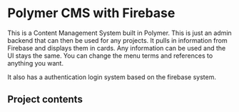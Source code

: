 # Polymer CMS with Firebase

This is a Content Management System built in Polymer. This is just an admin backend that can then be used for any projects. It pulls in information from Firebase and displays them in cards. Any information can be used and the UI stays the same. You can change the menu terms and references to anything you want.

It also has a authentication login system based on the firebase system.

## Project contents

